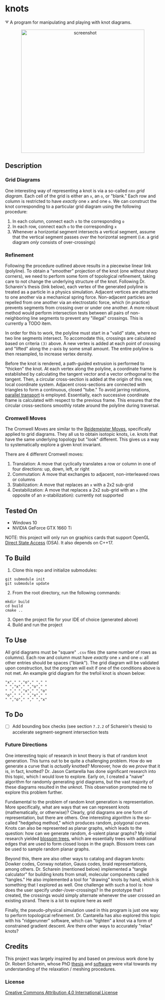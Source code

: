 # knots
➰ A program for manipulating and playing with knot diagrams.

<p align="center">
  <img src="https://github.com/mwalczyk/knots/blob/master/screenshots/knots.png" alt="screenshot" width="400" height="auto"/>
</p>

## Description
### Grid Diagrams
One interesting way of representing a knot is via a so-called `n`x`n` _grid diagram_. Each cell of the grid is either an `x`, an `o`, or "blank." Each row and column is restricted to have _exactly_ one `x` and one `o`. We can construct the knot corresponding to a particular grid diagram using the following procedure:

1. In each column, connect each `x` to the corresponding `o` 
2. In each row, connect each `o` to the corresponding `x`
3. Whenever a horizontal segment intersects a vertical segment, assume that the vertical segment passes _over_ the horizontal segment (i.e. a grid diagram _only_ consists of over-crossings)

### Refinement
Following the procedure outlined above results in a piecewise linear link (polyline). To obtain a "smoother" projection of the knot (one without sharp corners), we need to perform some form of topological refinement, taking care to not change the underlying structure of the knot. Following Dr. Scharein's thesis (link below), each vertex of the generated polyline is treated as a particle in a physics simulation. Adjacent vertices are attracted to one another via a mechanical spring force. Non-adjacent particles are repelled from one another via an electrostatic force, which (in practice) prevents segments from crossing over or under one another. A more robust method would perform intersection tests between all pairs of non-neighboring line segments to prevent any "illegal" crossings. This is currently a TODO item.

In order for this to work, the polyline must start in a "valid" state, where no two line segments intersect. To accomodate this, crossings are calculated based on criteria `(3)` above. A new vertex is added at each point of crossing and "lifted" along the `z`-axis by some small amount. The entire polyline is then resampled, to increase vertex density.

Before the knot is rendered, a path-guided extrusion is performed to "thicken" the knot. At each vertex along the polyline, a coordinate frame is established by calculating the tangent vector and a vector orthogonal to the tangent. Then, a circular cross-section is added at the origin of this new, local coordinate system. Adjacent cross-sections are connected with triangles to form a continuous, closed "tube." To avoid jarring rotations, [parallel transport](https://en.wikipedia.org/wiki/Parallel_transport) is employed. Essentially, each successive coordinate frame is calculated with respect to the previous frame. This ensures that the circular cross-sections smoothly rotate around the polyline during traversal.  

### Cromwell Moves
The Cromwell Moves are similar to the [Reidemeister Moves](https://en.wikipedia.org/wiki/Reidemeister_move), specifically applied to grid diagrams. They all us to obtain isotopic knots, i.e. knots that have the same underlying topology but "look" different. This gives us a way to systematically explore a given knot invariant.

There are 4 different Cromwell moves:
1. Translation: A move that cyclically translates a row or column in one of four directions: up, down, left, or right
2. Commutation: A move that exchanges to adjacent, non-interleaved rows or columns
3. Stabilization: A move that replaces an `x` with a 2x2 sub-grid
4. Destabilization: A move that replaces a 2x2 sub-grid with an `x` (the opposite of an x-stabilization): currently not supported

## Tested On
- Windows 10
- NVIDIA GeForce GTX 1660 Ti

NOTE: this project will only run on graphics cards that support OpenGL [Direct State Access](https://www.khronos.org/opengl/wiki/Direct_State_Access) (DSA). It also depends on C++17.

## To Build
1. Clone this repo and initialize submodules: 
```shell
git submodule init
git submodule update
```
2. From the root directory, run the following commands:
```shell
mkdir build
cd build
cmake ..
```
3. Open the project file for your IDE of choice (generated above)
4. Build and run the project

## To Use
All grid diagrams must be "square" `.csv` files (the same number of rows as columns). Each row and column must have _exactly_ one `x` and one `o`: all other entries should be spaces ("blank"). The grid diagram will be validated upon construction, but the program will exit if one of the conditions above is not met. An example grid diagram for the trefoil knot is shown below:

```
"x"," ","o"," "," "
" ","x"," ","o"," "
" "," ","x"," ","o"
"o"," "," ","x"," "
" ","o"," "," ","x"
```

## To Do
- [ ] Add bounding box checks (see section `7.2.2` of Scharein's thesis) to accelerate segment-segment intersection tests

### Future Directions
One interesting topic of research in knot theory is that of random knot generation. This turns out to be quite a challenging problem. How do we generate a curve that is *actually* knotted? Moreover, how do we *prove* that it is, in fact, knotted? Dr. Jason Cantarella has done significant research into this topic, which I would love to explore. Early on, I created a "naive" algorithm for randomly generating grid diagrams, but the vast majority of these diagrams resulted in the unknot. This observation prompted me to explore this problem further.

Fundamental to the problem of random knot generation is representation. More specifically, what are ways that we can represent knots (mathematically, or otherwise)? Clearly, grid diagrams are one form of representation, but there are others. One interesting algorithm is the so-called "hedgehog method," which produces random, polygonal curves. Knots can also be represented as planar graphs, which leads to the question: how can we generate random, 4-valent planar graphs? My initial research yielded [blossom trees](https://en.wikipedia.org/wiki/Blossom_tree_(graph_theory)), which are essentially trees with additional edges that are used to form closed loops in the graph. Blossom trees can be used to sample random planar graphs.

Beyond this, there are also other ways to catalog and diagram knots: Dowker codes, Conway notation, Gauss codes, braid representations, among others. Dr. Scharein (mentioned below) implemented a "tangle calculator" for building knots from small, molecular components called "tangles." He also implemented a tool for "drawing" knots by hand, which is something that I explored as well. One challenge with such a tool is: how does the user specify under-/over-crossings? In the prototype that I created, the crossings would simply alternate whenever the user crossed an existing strand. There is a lot to explore here as well!

Finally, the pseudo-physical simulation used in this program is just one way to perform topological refinement. Dr. Cantarella has also explored this topic with his "ridgerunner" software, which can "tighten" a knot via a form of constrained gradient descent. Are there other ways to accurately "relax" knots? 

## Credits
This project was largely inspired by and based on previous work done by Dr. Robert Scharein, whose PhD [thesis](https://knotplot.com/thesis/) and [software](https://knotplot.com/) were vital towards my understanding of the relaxation / meshing procedures.

### License
[Creative Commons Attribution 4.0 International License](https://creativecommons.org/licenses/by/4.0/)
